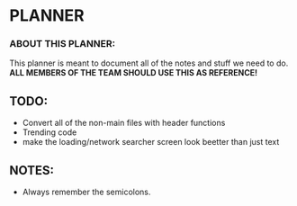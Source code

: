 # PLANNER

### ABOUT THIS PLANNER:
This planner is meant to document all of the notes and stuff we need to do. **ALL MEMBERS OF THE TEAM SHOULD USE THIS AS REFERENCE!**

## TODO:

- Convert all of the non-main files with header functions
- Trending code
- make the loading/network searcher screen look beetter than just text
## NOTES:

- Always remember the semicolons.
